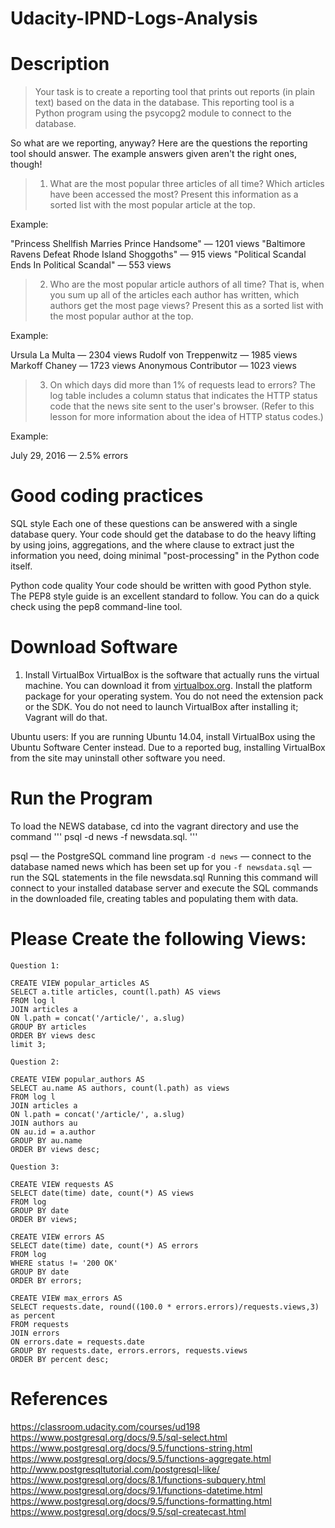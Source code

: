 # Udacity-IPND-Logs-Analysis

# Description
>Your task is to create a reporting tool that prints out reports (in plain text) based on the data in the database. This reporting tool is a Python program using the psycopg2 module to connect to the database.

So what are we reporting, anyway?
Here are the questions the reporting tool should answer. The example answers given aren't the right ones, though!

>1. What are the most popular three articles of all time? Which articles have been accessed the most? Present this information as a sorted list with the most popular article at the top.

Example:

"Princess Shellfish Marries Prince Handsome" — 1201 views
"Baltimore Ravens Defeat Rhode Island Shoggoths" — 915 views
"Political Scandal Ends In Political Scandal" — 553 views

>2. Who are the most popular article authors of all time? That is, when you sum up all of the articles each author has written, which authors get the most page views? Present this as a sorted list with the most popular author at the top.

Example:

Ursula La Multa — 2304 views
Rudolf von Treppenwitz — 1985 views
Markoff Chaney — 1723 views
Anonymous Contributor — 1023 views

>3. On which days did more than 1% of requests lead to errors? The log table includes a column status that indicates the HTTP status code that the news site sent to the user's browser. (Refer to this lesson for more information about the idea of HTTP status codes.)

Example:

July 29, 2016 — 2.5% errors

# Good coding practices
SQL style
Each one of these questions can be answered with a single database query. Your code should get the database to do the heavy lifting by using joins, aggregations, and the where clause to extract just the information you need, doing minimal "post-processing" in the Python code itself.

Python code quality
Your code should be written with good Python style. The PEP8 style guide is an excellent standard to follow. You can do a quick check using the pep8 command-line tool.

# Download Software

1. Install VirtualBox
VirtualBox is the software that actually runs the virtual machine. You can download it from [virtualbox.org](https://www.virtualbox.org/wiki/Download_Old_Builds_5_1). Install the platform package for your operating system. You do not need the extension pack or the SDK. You do not need to launch VirtualBox after installing it; Vagrant will do that.

Ubuntu users: If you are running Ubuntu 14.04, install VirtualBox using the Ubuntu Software Center instead. Due to a reported bug, installing VirtualBox from the site may uninstall other software you need.



# Run the Program
To load the NEWS database, cd into the vagrant directory and use the command ''' psql -d news -f newsdata.sql. '''

psql — the PostgreSQL command line program
```-d news``` — connect to the database named news which has been set up for you
```-f newsdata.sql``` — run the SQL statements in the file newsdata.sql
Running this command will connect to your installed database server and execute the SQL commands in the downloaded file, creating tables and populating them with data.


# Please Create the following Views:
```
Question 1:

CREATE VIEW popular_articles AS
SELECT a.title articles, count(l.path) AS views
FROM log l
JOIN articles a
ON l.path = concat('/article/', a.slug)
GROUP BY articles
ORDER BY views desc
limit 3;

Question 2:

CREATE VIEW popular_authors AS
SELECT au.name AS authors, count(l.path) as views
FROM log l
JOIN articles a
ON l.path = concat('/article/', a.slug)
JOIN authors au
ON au.id = a.author 
GROUP BY au.name
ORDER BY views desc;

Question 3:

CREATE VIEW requests AS
SELECT date(time) date, count(*) AS views
FROM log 
GROUP BY date
ORDER BY views;

CREATE VIEW errors AS
SELECT date(time) date, count(*) AS errors
FROM log 
WHERE status != '200 OK'
GROUP BY date
ORDER BY errors;

CREATE VIEW max_errors AS
SELECT requests.date, round((100.0 * errors.errors)/requests.views,3) as percent
FROM requests
JOIN errors
ON errors.date = requests.date
GROUP BY requests.date, errors.errors, requests.views
ORDER BY percent desc;
```

# References 
https://classroom.udacity.com/courses/ud198
https://www.postgresql.org/docs/9.5/sql-select.html
https://www.postgresql.org/docs/9.5/functions-string.html
https://www.postgresql.org/docs/9.5/functions-aggregate.html
http://www.postgresqltutorial.com/postgresql-like/
https://www.postgresql.org/docs/8.1/functions-subquery.html
https://www.postgresql.org/docs/9.1/functions-datetime.html
https://www.postgresql.org/docs/9.5/functions-formatting.html
https://www.postgresql.org/docs/9.5/sql-createcast.html
